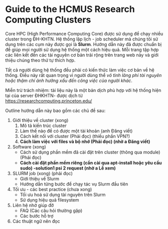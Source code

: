 # **Guide to the HCMUS Research Computing Clusters**

Core HPC (High Performance Computing Core) được sử dụng để chạy nhiều cluster trong ĐH-KHTN. Hệ thống lập lịch - job scheduler mà chúng tôi sử dụng trên các cụm này được gọi là **Slurm**. Hướng dẫn này đã được chuẩn bị để giúp mọi người sử dụng hệ thống một cách hiệu quả. Mỗi trang tập hợp các liên kết đến các tài nguyên cơ bản trải rộng trên trang web này và giới thiệu chúng theo thứ tự thích hợp.

Tất cả người dùng hệ thống đều phải có kiến thức làm việc cơ bản về hệ thống. Điều này rất quan trọng vì người dùng thể *vô tình lãng phí tài nguyên hoặc thậm chí ảnh hưởng xấu đến công việc của người khác*.

Miễn trừ trách nhiệm: tài liệu này là một bản dịch phù hợp với hệ thống hiện tại của server ĐHKHTN- được dịch từ https://researchcomputing.princeton.edu/ 

Outline hướng dẫn này bao gồm các chủ đề sau:

1. Giới thiệu về cluster (xong)
    1. Mô tả kiến trúc cluster
    2. Làm thế nào để có được một tài khoản (anh Đăng viết)
    3. Cách kết nối với cluster (Phải đọc) (thiếu phần VPN?)
    4. **Cách làm việc với files và bộ nhớ (Phải đọc) (nhờ a Đăng viết)**
2. Software (xong)
    - Cách sử dụng phần mềm đã cài đặt trên cluster (thông qua module) (Phải đọc)
    - **Cách cài đặt phần mềm riêng (cần cài qua apt-install hoặc yêu cầu sudo) -solution1 psi 2 request (nhờ a Lễ xem)**
3. SLURM job (xong) (phải đọc)
    - Giới thiệu về Slurm
    - Hướng dẫn từng bước để chạy tác vụ Slurm đầu tiên
4. Tối ưu - các best practice (chưa xong)
    - Tối ưu hoá sử dụng tài nguyên trên Slurm
    - Sử dụng hiệu quả filesystem
5. Liên hệ nhờ giúp đỡ
    - FAQ (Các câu hỏi thường gặp)
    - Các bước hỗ trợ
6. Các thuật ngữ nên đọc 
